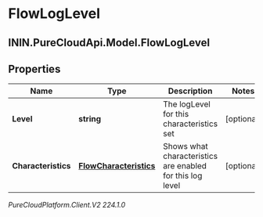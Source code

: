 # FlowLogLevel

## ININ.PureCloudApi.Model.FlowLogLevel

## Properties

|Name | Type | Description | Notes|
|------------ | ------------- | ------------- | -------------|
| **Level** | **string** | The logLevel for this characteristics set | [optional] |
| **Characteristics** | [**FlowCharacteristics**](FlowCharacteristics) | Shows what characteristics are enabled for this log level | [optional] |



_PureCloudPlatform.Client.V2 224.1.0_
